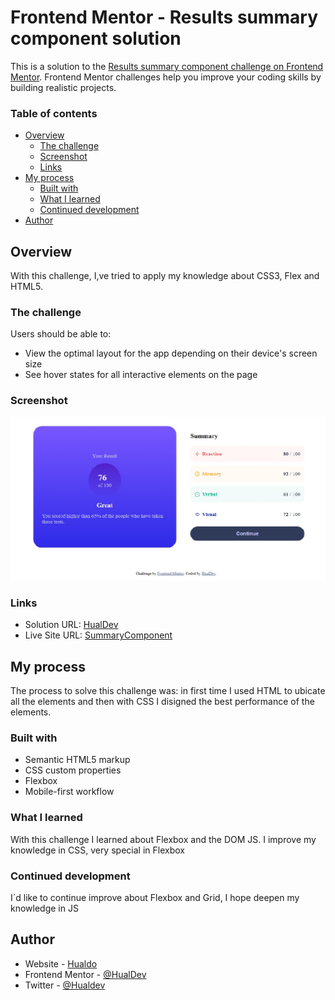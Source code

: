 # Frontend Mentor - Results summary component solution

This is a solution to the [Results summary component challenge on Frontend Mentor](https://www.frontendmentor.io/challenges/results-summary-component-CE_K6s0maV). Frontend Mentor challenges help you improve your coding skills by building realistic projects. 

### Table of contents

- [Overview](#overview)
  - [The challenge](#the-challenge)
  - [Screenshot](#screenshot)
  - [Links](#links)
- [My process](#my-process)
  - [Built with](#built-with)
  - [What I learned](#what-i-learned)
  - [Continued development](#continued-development)
- [Author](#author)


## Overview

With this challenge, I,ve tried to apply my knowledge about CSS3, Flex and HTML5.


### The challenge

Users should be able to:

- View the optimal layout for the app depending on their device's screen size
- See hover states for all interactive elements on the page


### Screenshot

![](./assets/images/screenshot.jpg)


### Links

- Solution URL: [HualDev](https://github.com/HualDev/ResultSummaryComponent)
- Live Site URL: [SummaryComponent](https://hualdev.github.io/ResultSummaryComponent/)

## My process

The process to solve this challenge was: in first time I used HTML to ubicate all the elements and then with CSS I disigned the best performance of the elements.

### Built with

- Semantic HTML5 markup
- CSS custom properties
- Flexbox
- Mobile-first workflow


### What I learned

With this challenge I learned about Flexbox and the DOM JS. I improve my knowledge in CSS, very special in Flexbox

### Continued development

I´d like to continue improve about Flexbox and Grid, I hope deepen my knowledge in JS


## Author

- Website - [Hualdo](https://hualdevportafolio.netlify.app)
- Frontend Mentor - [@HualDev](https://www.frontendmentor.io/profile/Hualdev)
- Twitter - [@Hualdev](https://www.twitter.com/hualdev)